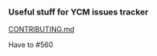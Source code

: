 ### Useful stuff for YCM issues tracker
[CONTRIBUTING.md](https://github.com/Valloric/YouCompleteMe/blob/master/CONTRIBUTING.md)


Have to <C-Space> #560


